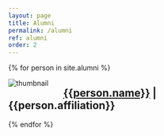 ```yaml
---
layout: page
title: Alumni
permalink: /alumni
ref: alumni
order: 2
---
```




{% for person in site.alumni %}

<img src="{{ person.url }}/50h.jpg" alt="thumbnail" align="left" style="margin-right: 30px">
<h2><a href="{{person.url}}">{{person.name}}</a> | {{person.affiliation}}</h2>

{% endfor %}